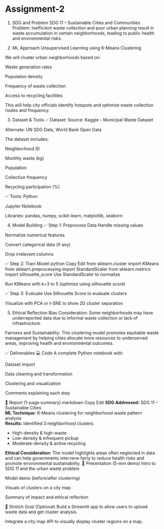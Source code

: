 # Assignment-2
1. SDG and Problem
SDG 11 – Sustainable Cities and Communities
Problem: Inefficient waste collection and poor urban planning result in waste accumulation in certain neighborhoods, leading to public health and environmental risks.

2. ML Approach
Unsupervised Learning using K-Means Clustering

We will cluster urban neighborhoods based on:

Waste generation rates

Population density

Frequency of waste collection

Access to recycling facilities

This will help city officials identify hotspots and optimize waste collection routes and frequency.

3. Dataset & Tools
✅ Dataset:
Source: Kaggle - Municipal Waste Dataset

Alternate: UN SDG Data, World Bank Open Data

The dataset includes:

Neighborhood ID

Monthly waste (kg)

Population

Collection frequency

Recycling participation (%)

✅ Tools:
Python

Jupyter Notebook

Libraries: pandas, numpy, scikit-learn, matplotlib, seaborn

4. Model Building
✅ Step 1: Preprocess Data
Handle missing values

Normalize numerical features

Convert categorical data (if any)

Drop irrelevant columns

✅ Step 2: Train Model
python
Copy
Edit
from sklearn.cluster import KMeans
from sklearn.preprocessing import StandardScaler
from sklearn.metrics import silhouette_score
Use StandardScaler to normalize

Run KMeans with k=3 to 5 (optimize using silhouette score)

✅ Step 3: Evaluate
Use Silhouette Score to evaluate clusters

Visualize with PCA or t-SNE to show 2D cluster separation

5. Ethical Reflection
Bias Consideration: Some neighborhoods may have underreported data due to informal waste collection or lack of infrastructure.

Fairness and Sustainability: This clustering model promotes equitable waste management by helping cities allocate more resources to underserved areas, improving health and environmental outcomes.

✅ Deliverables
💻 Code
A complete Python notebook with:

Dataset import

Data cleaning and transformation

Clustering and visualization

Comments explaining each step

📄 Report (1-page summary)
markdown
Copy
Edit
**SDG Addressed:** SDG 11 – Sustainable Cities  
**ML Technique:** K-Means clustering for neighborhood waste pattern analysis  
**Results:** Identified 3 neighborhood clusters:
  - High-density & high-waste
  - Low-density & infrequent pickup
  - Moderate-density & active recycling

**Ethical Consideration:** The model highlights areas often neglected in data and can help governments intervene fairly to reduce health risks and promote environmental sustainability.
🎤 Presentation (5-min demo)
Intro to SDG 11 and the urban waste problem

Model demo (before/after clustering)

Visuals of clusters on a city map

Summary of impact and ethical reflection

🌟 Stretch Goal (Optional)
Build a Streamlit app to allow users to upload waste data and get cluster analysis.

Integrate a city map API to visually display cluster regions on a map.

